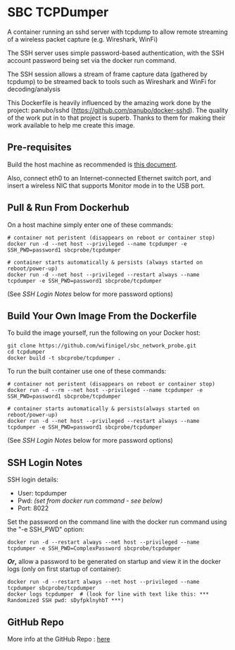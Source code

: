 # SBC TCPDumper

A container running an sshd server with tcpdump to allow remote streaming of a wireless packet capture (e.g. Wireshark, WinFi)

The SSH server uses simple password-based authentication, with the SSH account password being set via the docker run command. 

The SSH session allows a stream of frame capture data (gathered by tcpdump) to be streamed back to tools such as Wireshark and WinFi for decoding/analysis

This Dockerfile is heavily influenced by the amazing work done by the project: panubo/sshd (https://github.com/panubo/docker-sshd). The quality of the work put in to that project is superb. Thanks to them for making their work available to help me create this image.

## Pre-requisites

Build the host machine as recommended is [this document][main_index].

Also, connect eth0 to an Internet-connected Ethernet switch port, and insert a wireless NIC that supports Monitor mode in to the USB port.

## Pull & Run From Dockerhub

On a host machine simply enter one of these commands:

```
# container not peristent (disappears on reboot or container stop)
docker run -d --net host --privileged --name tcpdumper -e SSH_PWD=password1 sbcprobe/tcpdumper

# container starts automatically & persists (always started on reboot/power-up)
docker run -d --net host --privileged --restart always --name tcpdumper -e SSH_PWD=password1 sbcprobe/tcpdumper
```

(See *SSH Login Notes* below for more password options)

## Build Your Own Image From the Dockerfile

To build the image yourself, run the following on your Docker host:


```
git clone https://github.com/wifinigel/sbc_network_probe.git
cd tcpdumper
docker build -t sbcprobe/tcpdumper .
```

To run the built container use one of these commands:

```
# container not peristent (disappears on reboot or container stop)
docker run -d --rm --net host --privileged --name tcpdumper -e SSH_PWD=password1 sbcprobe/tcpdumper

# container starts automatically & persists(always started on reboot/power-up)
docker run -d --net host --privileged --restart always --name tcpdumper -e SSH_PWD=password1 sbcprobe/tcpdumper
```

(See *SSH Login Notes* below for more password options)

## SSH Login Notes

SSH login details:

* User: tcpdumper
* Pwd: *(set from docker run command - see below)*
* Port: 8022

Set the password on the command line with the docker run command using the "-e SSH_PWD" option:
```
docker run -d --restart always --net host --privileged --name tcpdumper -e SSH_PWD=ComplexPassword sbcprobe/tcpdumper
```

__*Or*,__ allow a password to be generated on startup and view it in the docker logs (only on first startup of container):
```
docker run -d --restart always --net host --privileged --name tcpdumper sbcprobe/tcpdumper
docker logs tcpdumper  # (look for line with text like this: *** Randomized SSH pwd: sDyfpklnyhbT ***)
```


## GitHub Repo

More info at the GitHub Repo : [here][github_repo]

<!-- Link list -->
[main_index]: https://github.com/wifinigel/sbc_network_probe/blob/main/README.md
[github_repo]: https://github.com/wifinigel/sbc_network_probe